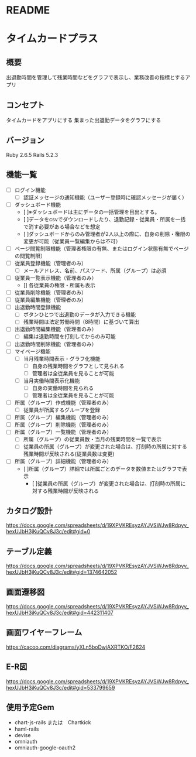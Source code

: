 # README

# タイムカードプラス

## 概要
出退勤時間を管理して残業時間などをグラフで表示し、業務改善の指標とするアプリ

## コンセプト
タイムカードをアプリにする
集まった出退勤データをグラフにする

## バージョン
Ruby 2.6.5
Rails 5.2.3

## 機能一覧
- [ ] ログイン機能
  - [ ] 認証メッセージの通知機能（ユーザー登録時に確認メッセージが届く）
- [ ] ダッシュボード機能
  - [ ]※ダッシュボードは主にデータの一括管理を目出とする。
  - [ ]データをcsvでダウンロードしたり、退勤記録・従業員・所属を一括で消す必要がある場合などを想定
  - [ ]ダッシュボードからのみ管理者が2人以上の際に、自身の削除・権限の変更が可能（従業員一覧編集からは不可）
- [ ] ページ閲覧制限機能（管理者権限の有無、またはログイン状態有無でページの閲覧制限）
- [ ] 従業員登録機能（管理者のみ）
  - [ ] メールアドレス、名前、パスワード、所属（グループ）は必須
- [ ] 従業員一覧表示機能（管理者のみ）
  - [] 各従業員の権限・所属も表示
- [ ] 従業員削除機能（管理者のみ）
- [ ] 従業員編集機能（管理者のみ）
- [ ] 出退勤時間登録機能
  - [ ] ボタンひとつで出退勤のデータが入力できる機能
  - [ ] 残業時間は法定労働時間（8時間）に基づいて算出
- [ ] 出退勤時間編集機能（管理者のみ）
  - [ ] 編集は退勤時間を打刻してからのみ可能
- [ ] 出退勤時間削除機能（管理者のみ）
- [ ] マイページ機能
  - [ ] 当月残業時間表示・グラフ化機能
    - [ ] 自身の残業時間をグラフとして見られる
    - [ ] 管理者は全従業員を見ることが可能
  - [ ] 当月実働時間表示化機能
    - [ ] 自身の実働時間を見られる
    - [ ] 管理者は全従業員を見ることが可能
- [ ] 所属（グループ）作成機能（管理者のみ）
  - [ ] 従業員が所属するグループを登録
- [ ] 所属（グループ）編集機能（管理者のみ）
- [ ] 所属（グループ）削除機能（管理者のみ）
- [ ] 所属（グループ）一覧機能（管理者のみ）
  - [ ] 所属（グループ）の従業員数・当月の残業時間を一覧で表示
  - [ ] 従業員の所属（グループ）が変更された場合は、打刻時の所属に対する残業時間が反映される(従業員数は変更)
- [ ] 所属（グループ）詳細機能（管理者のみ）
  - [ ]所属（グループ）詳細では所属ごとのデータを数値またはグラフで表示
    - [ ]従業員の所属（グループ）が変更された場合は、打刻時の所属に対する残業時間が反映される

## カタログ設計
https://docs.google.com/spreadsheets/d/19XPVKREsyzAYJVSWJw8Rdpyv_hexUJbH3jKuQCv8J3c/edit#gid=0

## テーブル定義
https://docs.google.com/spreadsheets/d/19XPVKREsyzAYJVSWJw8Rdpyv_hexUJbH3jKuQCv8J3c/edit#gid=1374642052

## 画面遷移図
https://docs.google.com/spreadsheets/d/19XPVKREsyzAYJVSWJw8Rdpyv_hexUJbH3jKuQCv8J3c/edit#gid=442311407

## 画面ワイヤーフレーム
https://cacoo.com/diagrams/yXLn5boDwjAXRTKO/F2624

## E-R図
https://docs.google.com/spreadsheets/d/19XPVKREsyzAYJVSWJw8Rdpyv_hexUJbH3jKuQCv8J3c/edit#gid=533799659

## 使用予定Gem
* chart-js-rails または　Chartkick
* haml-rails
* devise
* omniauth
* omniauth-google-oauth2
